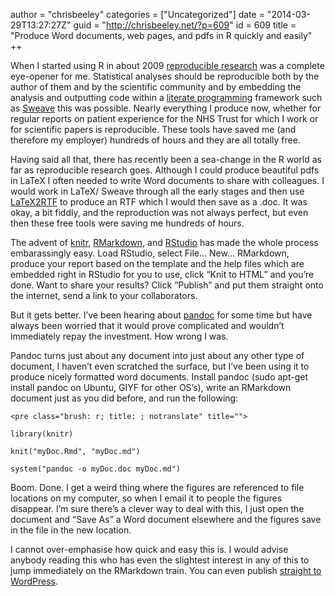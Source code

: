 author = "chrisbeeley"
categories = ["Uncategorized"]
date = "2014-03-29T13:27:27Z"
guid = "http://chrisbeeley.net/?p=609"
id = 609
title = "Produce Word documents, web pages, and pdfs in R quickly and easily"
++ 

When I started using R in about 2009 [reproducible research](http://users.stat.umn.edu/~geyer/Sweave/) was a complete eye-opener for me. Statistical analyses should be reproducible both by the author of them and by the scientific community and by embedding the analysis and outputting code within a [literate programming](http://www-cs-faculty.stanford.edu/~uno/lp.html) framework such as [Sweave](http://en.wikipedia.org/wiki/Sweave) this was possible. Nearly everything I produce now, whether for regular reports on patient experience for the NHS Trust for which I work or for scientific papers is reproducible. These tools have saved me (and therefore my employer) hundreds of hours and they are all totally free.

Having said all that, there has recently been a sea-change in the R world as far as reproducible research goes. Although I could produce beautiful pdfs in LaTeX I often needed to write Word documents to share with colleagues. I would work in LaTeX/ Sweave through all the early stages and then use [LaTeX2RTF](http://latex2rtf.sourceforge.net/) to produce an RTF which I would then save as a .doc. It was okay, a bit fiddly, and the reproduction was not always perfect, but even then these free tools were saving me hundreds of hours.

The advent of [knitr](http://yihui.name/knitr/), [RMarkdown](https://www.rstudio.com/ide/docs/r_markdown), and [RStudio](http://www.rstudio.com/) has made the whole process embarassingly easy. Load RStudio, select File… New… RMarkdown, produce your report based on the template and the help files which are embedded right in RStudio for you to use, click “Knit to HTML” and you’re done. Want to share your results? Click “Publish” and put them straight onto the internet, send a link to your collaborators.

But it gets better. I’ve been hearing about [pandoc](http://johnmacfarlane.net/pandoc/) for some time but have always been worried that it would prove complicated and wouldn’t immediately repay the investment. How wrong I was.

Pandoc turns just about any document into just about any other type of document, I haven’t even scratched the surface, but I’ve been using it to produce nicely formatted word documents. Install pandoc (sudo apt-get install pandoc on Ubuntu, GIYF for other OS’s), write an RMarkdown document just as you did before, and run the following:

```
<pre class="brush: r; title: ; notranslate" title="">

library(knitr)

knit("myDoc.Rmd", "myDoc.md")

system("pandoc -o myDoc.doc myDoc.md")

```

Boom. Done. I get a weird thing where the figures are referenced to file locations on my computer, so when I email it to people the figures disappear. I’m sure there’s a clever way to deal with this, I just open the document and “Save As” a Word document elsewhere and the figures save in the file in the new location.

I cannot over-emphasise how quick and easy this is. I would advise anybody reading this who has even the slightest interest in any of this to jump immediately on the RMarkdown train. You can even publish [straight to WordPress](http://yihui.name/knitr/demo/wordpress/).